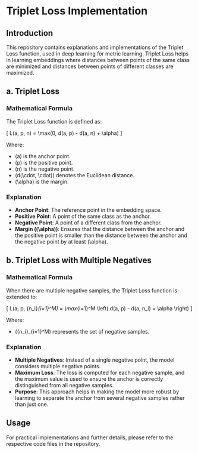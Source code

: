 # Triplet Loss Implementation

## Introduction

This repository contains explanations and implementations of the Triplet Loss function, used in deep learning for metric learning. Triplet Loss helps in learning embeddings where distances between points of the same class are minimized and distances between points of different classes are maximized.

## a. Triplet Loss

### Mathematical Formula

The Triplet Loss function is defined as:

\[
L(a, p, n) = \max(0, d(a, p) - d(a, n) + \alpha)
\]

Where:
- \(a\) is the anchor point.
- \(p\) is the positive point.
- \(n\) is the negative point.
- \(d(\cdot, \cdot)\) denotes the Euclidean distance.
- \(\alpha\) is the margin.

### Explanation

- **Anchor Point**: The reference point in the embedding space.
- **Positive Point**: A point of the same class as the anchor.
- **Negative Point**: A point of a different class from the anchor.
- **Margin (\(\alpha\))**: Ensures that the distance between the anchor and the positive point is smaller than the distance between the anchor and the negative point by at least \(\alpha\).

## b. Triplet Loss with Multiple Negatives

### Mathematical Formula

When there are multiple negative samples, the Triplet Loss function is extended to:

\[
L(a, p, \{n_i\}_{i=1}^M) = \max_{i=1}^M \left( d(a, p) - d(a, n_i) + \alpha \right)
\]

Where:
- \(\{n_i\}_{i=1}^M\) represents the set of negative samples.

### Explanation

- **Multiple Negatives**: Instead of a single negative point, the model considers multiple negative points.
- **Maximum Loss**: The loss is computed for each negative sample, and the maximum value is used to ensure the anchor is correctly distinguished from all negative samples.
- **Purpose**: This approach helps in making the model more robust by learning to separate the anchor from several negative samples rather than just one.

## Usage

For practical implementations and further details, please refer to the respective code files in the repository.

